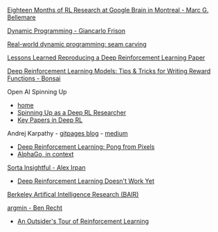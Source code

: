 [Eighteen Months of RL Research at Google Brain in Montreal - Marc G. Bellemare](http://www.marcgbellemare.info/blog/eighteen-months-of-rl-research-at-google-brain-in-montreal/)

[Dynamic Programming - Giancarlo Frison](https://gfrison.com/2019/06/18/dynamic-programming/)

[Real-world dynamic programming: seam carving](https://avikdas.com/2019/05/14/real-world-dynamic-programming-seam-carving.html)

[Lessons Learned Reproducing a Deep Reinforcement Learning Paper](http://amid.fish/reproducing-deep-rl)

[Deep Reinforcement Learning Models: Tips & Tricks for Writing Reward Functions - Bonsai](https://medium.com/@BonsaiAI/deep-reinforcement-learning-models-tips-tricks-for-writing-reward-functions-a84fe525e8e0)

Open AI Spinning Up
- [home](https://spinningup.openai.com/en/latest/)
- [Spinning Up as a Deep RL Researcher](https://spinningup.openai.com/en/latest/spinningup/spinningup.html)
- [Key Papers in Deep RL](https://spinningup.openai.com/en/latest/spinningup/keypapers.html#id105)

Andrej Karpathy - [gitpages blog](http://karpathy.github.io/) - [medium](https://medium.com/@karpathy)
- [Deep Reinforcement Learning: Pong from Pixels](http://karpathy.github.io/2016/05/31/rl/)
- [AlphaGo, in context](https://medium.com/@karpathy/alphago-in-context-c47718cb95a5)

[Sorta Insightful - Alex Irpan](https://www.alexirpan.com/about/)
- [Deep Reinforcement Learning Doesn't Work Yet](https://www.alexirpan.com/2018/02/14/rl-hard.html)

[Berkeley Artifical Intelligence Research (BAIR)](https://bair.berkeley.edu/blog/)

[argmin - Ben Recht](https://www.argmin.net/)
- [An Outsider's Tour of Reinforcement Learning](https://www.argmin.net/2018/06/25/outsider-rl/)
